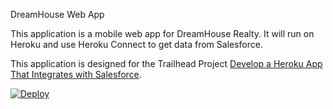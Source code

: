 DreamHouse Web App

This application is a mobile web app for DreamHouse Realty. It will run on Heroku and use Heroku Connect to get data from Salesforce.

This application is designed for the Trailhead Project [Develop a Heroku App That Integrates with Salesforce](https://trailhead.salesforce.com/content/learn/projects/develop-heroku-applications).

<!-- a href="https://heroku.com/deploy">
  <img src="https://www.herokucdn.com/deploy/button.svg" alt="Deploy">
</a -->
<a href="https://heroku.com/deploy"><img src="https://www.herokucdn.com/deploy/button.svg" alt="Deploy"></a>
